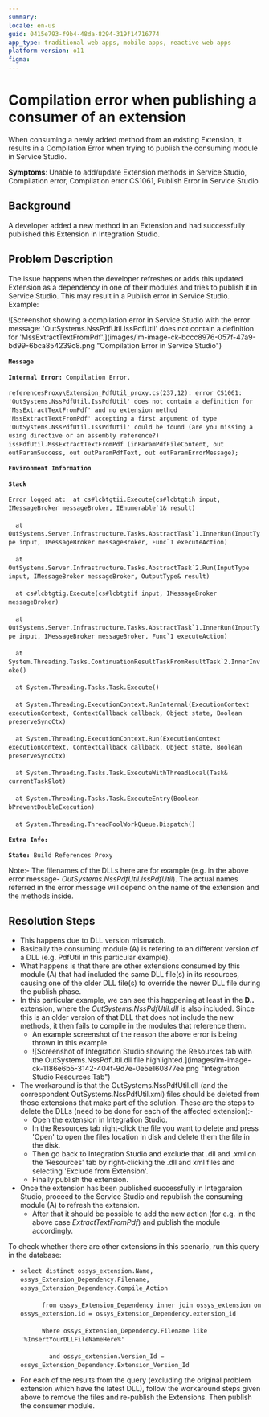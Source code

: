 ```yaml
---
summary: 
locale: en-us
guid: 0415e793-f9b4-48da-8294-319f14716774
app_type: traditional web apps, mobile apps, reactive web apps
platform-version: o11
figma:
---
```


<h1>Compilation error when publishing a consumer of an extension</h1>

When consuming a newly added method from an existing Extension, it results in a Compilation Error when trying to publish the consuming module in Service Studio.
<p><strong>Symptoms</strong>: Unable to add/update Extension methods in Service Studio, Compilation error, Compilation error CS1061, Publish Error in Service Studio</p>

<h2> </h2>

<h2><strong>Background</strong></h2>

<p>A developer added a new method in an Extension and had successfully published this Extension in Integration Studio.</p>

<h2><strong>Problem Description</strong></h2>

<p>The issue happens when the developer refreshes or adds this updated Extension as a dependency in one of their modules and tries to publish it in Service Studio. This may result in a Publish error in Service Studio.  Example:</p>

<p>![Screenshot showing a compilation error in Service Studio with the error message: 'OutSystems.NssPdfUtil.IssPdfUtil' does not contain a definition for 'MssExtractTextFromPdf'.](images/im-image-ck-bccc8976-057f-47a9-bd99-6bca854239c8.png "Compilation Error in Service Studio")</p>

<p> </p>

<p><code class="editorCode"><strong>Message </strong> </code></p>

<p><code class="editorCode"><strong>Internal Error:</strong> Compilation Error.  </code></p>

<p><code class="editorCode">referencesProxy\Extension_PdfUtil_proxy.cs(237,12): error CS1061: 'OutSystems.NssPdfUtil.IssPdfUtil' does not contain a definition for 'MssExtractTextFromPdf' and no extension method 'MssExtractTextFromPdf' accepting a first argument of type 'OutSystems.NssPdfUtil.IssPdfUtil' could be found (are you missing a using directive or an assembly reference?)  issPdfUtil.MssExtractTextFromPdf (inParamPdfFileContent, out outParamSuccess, out outParamPdfText, out outParamErrorMessage);  </code></p>

<p><code class="editorCode"><strong>Environment Information </strong> </code></p>

<p><code class="editorCode"><strong>Stack </strong> </code></p>

<p><code class="editorCode">Error logged at:  at cs#lcbtgtii.Execute(cs#lcbtgtih input, IMessageBroker messageBroker, IEnumerable`1&amp; result) <br/>
  at OutSystems.Server.Infrastructure.Tasks.AbstractTask`1.InnerRun(InputType input, IMessageBroker messageBroker, Func`1 executeAction) <br/>
  at OutSystems.Server.Infrastructure.Tasks.AbstractTask`2.Run(InputType input, IMessageBroker messageBroker, OutputType&amp; result) <br/>
  at cs#lcbtgtig.Execute(cs#lcbtgtif input, IMessageBroker messageBroker) <br/>
  at OutSystems.Server.Infrastructure.Tasks.AbstractTask`1.InnerRun(InputType input, IMessageBroker messageBroker, Func`1 executeAction) <br/>
  at System.Threading.Tasks.ContinuationResultTaskFromResultTask`2.InnerInvoke() <br/>
  at System.Threading.Tasks.Task.Execute() <br/>
  at System.Threading.ExecutionContext.RunInternal(ExecutionContext executionContext, ContextCallback callback, Object state, Boolean preserveSyncCtx) <br/>
  at System.Threading.ExecutionContext.Run(ExecutionContext executionContext, ContextCallback callback, Object state, Boolean preserveSyncCtx) <br/>
  at System.Threading.Tasks.Task.ExecuteWithThreadLocal(Task&amp; currentTaskSlot) <br/>
  at System.Threading.Tasks.Task.ExecuteEntry(Boolean bPreventDoubleExecution) <br/>
  at System.Threading.ThreadPoolWorkQueue.Dispatch() </code></p>

<p><code class="editorCode"><strong>Extra Info: </strong> </code></p>

<p><code class="editorCode"><strong>State:</strong> Build References Proxy</code></p>

<p>Note:- The filenames of the DLLs here are for example (e.g. in the above error message- <em>OutSystems.NssPdfUtil.IssPdfUtil</em>). The actual names referred in the error message will depend on the name of the extension and the methods inside.</p>

<h2> </h2>

<h2><strong>Resolution Steps</strong></h2>

<ul>
    <li>This happens due to DLL version mismatch.</li>
    <li>Basically the consuming module (A) is refering to an different version of a DLL (e.g. PdfUtil in this particular example).</li>
    <li>What happens is that there are other extensions consumed by this module (A) that had included the same DLL file(s) in its resources, causing one of the older DLL file(s) to override the newer DLL file during the publish phase.</li>
    <li>In this particular example, we can see this happening at least in the <strong>D.. </strong>extension, where the <em>OutSystems.NssPdfUtil.dll</em> is also included.  Since this is an older version of that DLL that does not include the new methods, it then fails to compile in the modules that reference them.
    <ul>
        <li>An example screenshot of the reason the above error is being thrown in this example.</li>
        <li>![Screenshot of Integration Studio showing the Resources tab with the OutSystems.NssPdfUtil.dll file highlighted.](images/im-image-ck-1186e6b5-3142-404f-9d7e-0e5e160877ee.png "Integration Studio Resources Tab")</li>
    </ul>
    </li>
    <li>The workaround is that the OutSystems.NssPdfUtil.dll (and the correspondent OutSystems.NssPdfUtil.xml) files should be deleted from those extensions that make part of the solution. These are the steps to delete the DLLs (need to be done for each of the affected extension):-
    <ul>
        <li>Open the extension in Integration Studio.</li>
        <li>In the Resources tab right-click the file you want to delete and press 'Open' to open the files location in disk and delete them the file in the disk.</li>
        <li>Then go back to Integration Studio and exclude that .dll and .xml on the 'Resources' tab by right-clicking the .dll and xml files and selecting 'Exclude from Extension'.</li>
        <li>Finally publish the extension.</li>
    </ul>
    </li>
    <li>Once the extension has been published successfully in Integaraion Studio, proceed to the Service Studio and republish the consuming module (A) to<strong> </strong>refresh the extension.
    <ul>
        <li>After that it should be possible to add the new action (for e.g. in the above case <em>ExtractTextFromPdf</em>) and publish the module accordingly.</li>
    </ul>
    </li>
</ul>

<p> </p>

<p>To check whether there are other extensions in this scenario, run this query in the database:</p>

<ul>
    <li>
    <p><code class="editorCode">select distinct ossys_extension.Name, ossys_Extension_Dependency.Filename, ossys_Extension_Dependency.Compile_Action<br/>
      from ossys_Extension_Dependency inner join ossys_extension on ossys_extension.id = ossys_Extension_Dependency.extension_id<br/>
      Where ossys_Extension_Dependency.Filename like '%InsertYourDLLFileNameHere%'<br/>
        and ossys_extension.Version_Id = ossys_Extension_Dependency.Extension_Version_Id</code></p>
    </li>
    <li>For each of the results from the query (excluding the original problem extension which have the latest DLL), follow the workaround steps given above to remove the files and re-publish the Extensions.  Then publish the consumer module.</li>
</ul>
